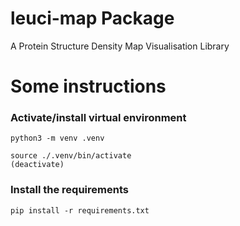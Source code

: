 # leuci-map Package

A Protein Structure Density Map Visualisation Library


# Some instructions
### Activate/install virtual environment
```
python3 -m venv .venv

source ./.venv/bin/activate
(deactivate)
```
### Install the requirements
```
pip install -r requirements.txt
```


